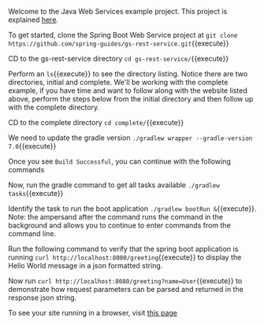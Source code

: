 Welcome to the Java Web Services example project.  This project is explained [here](https://spring.io/guides/gs/rest-service/).

To get started, clone the Spring Boot Web Service project at `git clone https://github.com/spring-guides/gs-rest-service.git`{{execute}}

CD to the gs-rest-service directory `cd gs-rest-service/`{{execute}}

Perform an `ls`{{execute}} to see the directory listing.  Notice there are two directories, initial and complete.  We'll be working with the complete example, if you have time and want to follow along with the website listed above, perform the steps below from the initial directory and then follow up with the complete directory.

CD to the complete directory `cd complete/`{{execute}}

We need to update the gradle version `./gradlew wrapper --gradle-version 7.0`{{execute}}

Once you see `Build Successful`, you can continue with the following commands

Now, run the gradle command to get all tasks available `./gradlew tasks`{{execute}}

Identify the task to run the boot application `./gradlew bootRun &`{{execute}}.  Note: the ampersand after the command runs the command in the background and allows you to continue to enter commands from the command line.

Run the following command to verify that the spring boot application is running `curl http://localhost:8080/greeting`{{execute}} to display the Hello World message in a json formatted string.

Now run `curl http://localhost:8080/greeting?name=User`{{execute}} to demonstrate how request parameters can be parsed and returned in the response json string.

To see your site running in a browser, visit [this page](http://[[HOST_SUBDOMAIN]]-8080-[[KATACODA_HOST]].[[KATACODA_DOMAIN]]/greeting)


